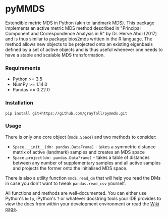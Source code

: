 # pyMMDS

Extendible metric MDS in Python (akin to landmark MDS). This package implements 
an active metric MDS method described in "Principal Component and Correspondence 
Analysis in R" by Dr. Herve Abdi (2017) and is thus similar to package bios2mds 
written in the R language. The method allows new objects to be projected onto 
an existing eigenbasis defined by a set of active objects and is thus useful 
whenever one needs to have a stable and scalable MDS transformation.

### Requirements

- Python >= 3.5
- NumPy >= 1.14.0
- Pandas >= 0.22.0

### Installation

```
pip install git+https://github.com/grayfall/pymmds.git
```

### Usage

There is only one core object (`mmds.Space`) and two methods to consider:

- `Space.__init__(dm: pandas.DataFrame)` - takes a symmetric distance matrix 
of active (landmark) samples and creates an MDS space
- `Space.project(dm: pandas.DataFrame)` - takes a table of distances between 
any number of supplementary samples and all active samples and projects the 
former onto the initialised MDS space.

There is also a utility function `mmds.read_dm` that will help you read the
DMs in case you don't want to tweak `pandas.read_csv` yourself.  

All functions and methods are well-documented. You can either use Python's `help`,
iPython's `?` or whatever docstring tools your IDE provides to view the docs from 
within your development environment or read the 
[Wiki page](https://github.com/grayfall/pymmds/wiki).
